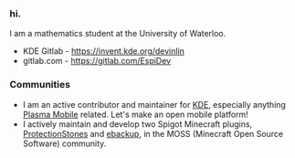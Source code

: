 ### hi.
I am a mathematics student at the University of Waterloo.

* KDE Gitlab - https://invent.kde.org/devinlin
* gitlab.com - https://gitlab.com/EspiDev

### Communities 
* I am an active contributor and maintainer for [KDE](https://kde.org/), especially anything [Plasma Mobile](https://www.plasma-mobile.org/) related. Let's make an open mobile platform!
* I actively maintain and develop two Spigot Minecraft plugins, [ProtectionStones](https://github.com/espidev/ProtectionStones) and [ebackup](https://github.com/espidev/ebackup), in the MOSS (Minecraft Open Source Software) community.
